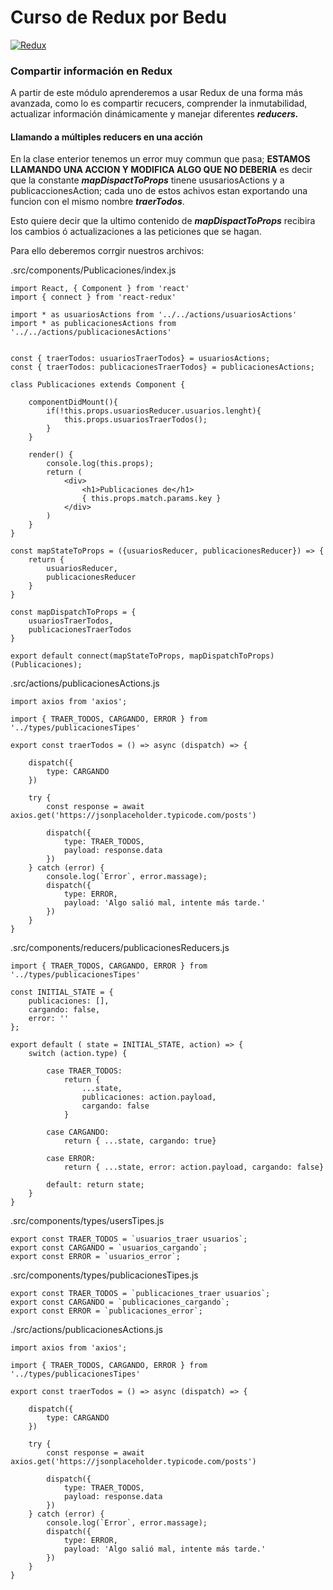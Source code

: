 # Curso de Redux por Bedu

[![Redux](https://i.ibb.co/WH2dzkQ/redux-simple.gif "Redux")](https://i.ibb.co/WH2dzkQ/redux-simple.gif "Redux")

### Compartir información en Redux

A partir de este módulo aprenderemos a usar Redux de una forma más avanzada, como lo es compartir recucers, comprender la inmutabilidad, actualizar información dinámicamente y manejar diferentes ***reducers.***

#### Llamando a múltiples reducers en una acción

En la clase enterior tenemos un error muy commun que pasa; **ESTAMOS LLAMANDO UNA ACCION Y MODIFICA ALGO QUE NO DEBERIA** es decir que la constante ***mapDispactToProps*** tinene ususariosActions y a publicaccionesAction; cada uno de estos achivos estan exportando una funcion con el mismo nombre ***traerTodos***.

Esto quiere decir que la ultimo contenido de ***mapDispactToProps*** recibira los cambios ó actualizaciones a las peticiones que se hagan.


Para ello deberemos corrgir nuestros archivos:

.src/components/Publicaciones/index.js
```
import React, { Component } from 'react'
import { connect } from 'react-redux'

import * as usuariosActions from '../../actions/usuariosActions'
import * as publicacionesActions from '../../actions/publicacionesActions'


const { traerTodos: usuariosTraerTodos} = usuariosActions;
const { traerTodos: publicacionesTraerTodos} = publicacionesActions;

class Publicaciones extends Component {

	componentDidMount(){
		if(!this.props.usuariosReducer.usuarios.lenght){
			this.props.usuariosTraerTodos();
		}
	}

	render() {
		console.log(this.props);
		return (
			<div>
				<h1>Publicaciones de</h1>
				{ this.props.match.params.key }
			</div>
		)
	}
}

const mapStateToProps = ({usuariosReducer, publicacionesReducer}) => {
	return {
		usuariosReducer,
		publicacionesReducer
	}
}

const mapDispatchToProps = {
	usuariosTraerTodos,
	publicacionesTraerTodos
}

export default connect(mapStateToProps, mapDispatchToProps)(Publicaciones);
```

.src/actions/publicacionesActions.js
```
import axios from 'axios';

import { TRAER_TODOS, CARGANDO, ERROR } from '../types/publicacionesTipes'

export const traerTodos = () => async (dispatch) => {

	dispatch({
		type: CARGANDO
	})

	try {
		const response = await axios.get('https://jsonplaceholder.typicode.com/posts')

		dispatch({
			type: TRAER_TODOS,
			payload: response.data
		})
	} catch (error) {
		console.log(`Error`, error.massage);
		dispatch({
			type: ERROR,
			payload: 'Algo salió mal, intente más tarde.'
		})
	}
}
```

.src/components/reducers/publicacionesReducers.js
```
import { TRAER_TODOS, CARGANDO, ERROR } from '../types/publicacionesTipes'

const INITIAL_STATE = {
	publicaciones: [],
	cargando: false,
	error: ''
};

export default ( state = INITIAL_STATE, action) => {
	switch (action.type) {

		case TRAER_TODOS:
			return {
				...state,
				publicaciones: action.payload,
				cargando: false
			}

		case CARGANDO:
			return { ...state, cargando: true}

		case ERROR:
			return { ...state, error: action.payload, cargando: false}

		default: return state;
	}
}
```

.src/components/types/usersTipes.js
```
export const TRAER_TODOS = `usuarios_traer usuarios`;
export const CARGANDO = `usuarios_cargando`;
export const ERROR = `usuarios_error`;
```

.src/components/types/publicacionesTipes.js
```
export const TRAER_TODOS = `publicaciones_traer usuarios`;
export const CARGANDO = `publicaciones_cargando`;
export const ERROR = `publicaciones_error`;
```

./src/actions/publicacionesActions.js
```
import axios from 'axios';

import { TRAER_TODOS, CARGANDO, ERROR } from '../types/publicacionesTipes'

export const traerTodos = () => async (dispatch) => {

	dispatch({
		type: CARGANDO
	})

	try {
		const response = await axios.get('https://jsonplaceholder.typicode.com/posts')

		dispatch({
			type: TRAER_TODOS,
			payload: response.data
		})
	} catch (error) {
		console.log(`Error`, error.massage);
		dispatch({
			type: ERROR,
			payload: 'Algo salió mal, intente más tarde.'
		})
	}
}
```